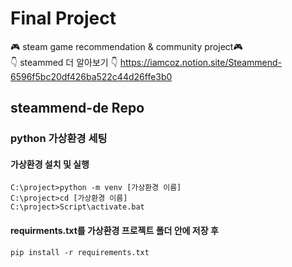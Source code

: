 # Final Project <steammend>
🎮 steam game recommendation & community project🎮<br>
👇 steammed 더 알아보기 👇
https://iamcoz.notion.site/Steammend-6596f5bc20df426ba522c44d26ffe3b0
## steammend-de Repo

### python 가상환경 세팅

#### 가상환경 설치 및 실행 
```
C:\project>python -m venv [가상환경 이름]
C:\project>cd [가상환경 이름]
C:\project>Script\activate.bat
```
#### requirments.txt를 가상환경 프로젝트 폴더 안에 저장 후
```
pip install -r requirements.txt
```
